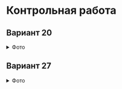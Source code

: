 # Контрольная работа


## Вариант 20
<details>
  <summary>Фото</summary>
  
![image](https://user-images.githubusercontent.com/76239707/233138908-4390d98d-7e2d-4c3c-817c-55c99589e072.png)
![image](https://user-images.githubusercontent.com/76239707/233138949-45dd0bb2-cde5-45cc-993b-601c86617fb1.png)
 
</details>



## Вариант 27
<details>
  <summary>Фото</summary>
  
![image](https://user-images.githubusercontent.com/76239707/233138781-1c462a47-def4-46a7-ba3f-807e849de757.png)
![image](https://user-images.githubusercontent.com/76239707/233138818-25544c26-70aa-48be-82f1-377faef19161.png)
 
</details>

